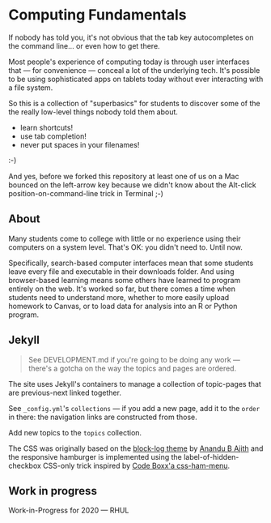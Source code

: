 # Computing Fundamentals

If nobody has told you, it's not obvious that the tab key autocompletes on the
command line... or even how to get there.

Most people's experience of computing today is through user interfaces that —
for convenience — conceal a lot of the underlying tech. It's possible to be
using sophisticated apps on tablets today without ever interacting with a file
system.

So this is a collection of "superbasics" for students to discover some of the
the really low-level things nobody told them about.

* learn shortcuts!
* use tab completion!
* never put spaces in your filenames!

:-)

And yes, before we forked this repository at least one of us on a Mac bounced on the left-arrow key
because we didn't know about the Alt-click position-on-command-line trick in
Terminal ;-)

## About

Many students come to college with little or no experience using their computers on a
system level. That's OK: you didn't need to. Until now.

Specifically, search-based computer interfaces mean that some students leave every file and executable in their downloads folder. And using browser-based learning means some others have learned to program entirely on the web. It's worked so far, but there comes a time when students need to understand more, whether to more easily upload homework to Canvas, or to load data for analysis into an R or Python program.

## Jekyll

> See DEVELOPMENT.md if you're going to be doing any work — there's a gotcha
> on the way the topics and pages are ordered.

The site uses Jekyll's containers to manage a collection of topic-pages that
are previous-next linked together.

See `_config.yml`'s `collections` — if you add a new page, add it to the
`order` in there: the navigation links are constructed from those.

Add new topics to the `topics` collection.

The CSS was originally based on the
[block-log theme](https://jekyllthemes.io/theme/block-log)
by [Anandu B Ajith](https://github.com/anandubajith)
and the responsive hamburger is implemented using the
label-of-hidden-checkbox CSS-only trick inspired by
[Code Boxx'a css-ham-menu](https://code-boxx.com/).

## Work in progress

Work-in-Progress for 2020 — RHUL
